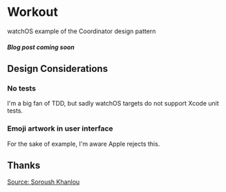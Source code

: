 # Workout
watchOS example of the Coordinator design pattern

##### Blog post coming soon

## Design Considerations
### No tests
I'm a big fan of TDD, but sadly watchOS targets do not support Xcode unit tests.
### Emoji artwork in user interface
For the sake of example, I'm aware Apple rejects this.

## Thanks
[Source: Soroush Khanlou](http://khanlou.com/2017/04/migrating-to-coordinators/)
